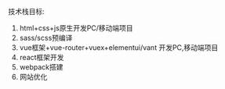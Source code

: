 技术栈目标:

1. html+css+js原生开发PC/移动端项目
2. sass/scss预编译
3. vue框架+vue-router+vuex+elementui/vant 开发PC,移动端项目
4. react框架开发
5. webpack搭建
6. 网站优化